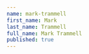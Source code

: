 ```yaml
---
name: mark-trammell
first_name: Mark
last_name: Trammell
full_name: Mark Trammell
published: true
---
```

